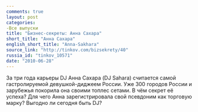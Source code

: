```yaml
---
comments: true
layout: post
categories:
-Все выпуски
title: "Бизнес-секреты: Анна Сахара"
short_title: "Анна Сахара"
english_short_title: "Anna-Sakhara"
source_link: "http://tinkov.com/bizsekrety/40"
russia_id: "tinkov_10571"
date: "2010-06-28"
---
```

За три года карьеры DJ Анна Сахара (DJ Sahara) считается самой гастролируемой девушкой-диджеем России. Уже 300 городов России и зарубежья покорила она своими топлес сетами. В чём секрет её успеха? Для чего Анна зарегистрировала свой псевдоним как торговую марку? Выгодно ли сегодня быть DJ?
